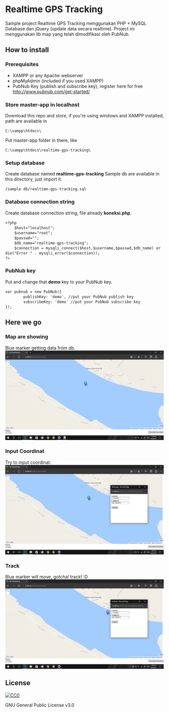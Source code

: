 # Realtime GPS Tracking
Sample project Realtime GPS Tracking menggunakan PHP + MySQL Database dan jQuery (update data secara realtime).
Project ini menggunakan lib map yang telah dimodifikasi oleh PubNub.

## How to install

### Prerequisites
* XAMPP or any Apache webserver
* phpMyAdmin (included if you used XAMPP)
* PubNub Key (publish and subscribe key), register here for free http://www.pubnub.com/get-started/

### Store master-app in localhost
Download this repo and store, if you're using windows and XAMPP installed, path are available in

```
C:\xampp\htdocs\
```

Put master-app folder in there, like
```
C:\xampp\htdocs\realtime-gps-tracking\
```

### Setup database
Create database named **realtime-gps-tracking**
Sample db are available in this directory, just import it.
```
/sample db/realtime-gps-tracking.sql
```

### Database connection string
Create database connection string, file already **koneksi.php**.

```
<?php
    $host="localhost";
    $username="root";
    $passwd="";
    $db_name="realtime-gps-tracking";
    $connection = mysqli_connect($host,$username,$passwd,$db_name) or die("Error " . mysqli_error($connection));
?>
```

### PubNub key
Put and change that **demo** key to your PubNub key.

```
var pubnub = new PubNub({
        publishKey: 'demo', //put your PubNub publish key
        subscribeKey: 'demo' //put your PubNub subscribe key
});
```

## Here we go

### Map are showing
Blue marker getting data from db.
![Map](/screenshot/Screenshot1.png?raw=true "Map")

### Input Coordinat
Try to input coordinat.
![Input coordinat](/screenshot/Screenshot2.png?raw=true "Input Coordinat")

### Track
Blue marker will move, gotcha! track! :D
![Tracking](/screenshot/Screenshot3.png?raw=true "Tracking")


## License

[![CC0](https://www.gnu.org/graphics/gplv3-127x51.png)](https://www.gnu.org/licenses/gpl-3.0.en.html)

GNU General Public License v3.0
